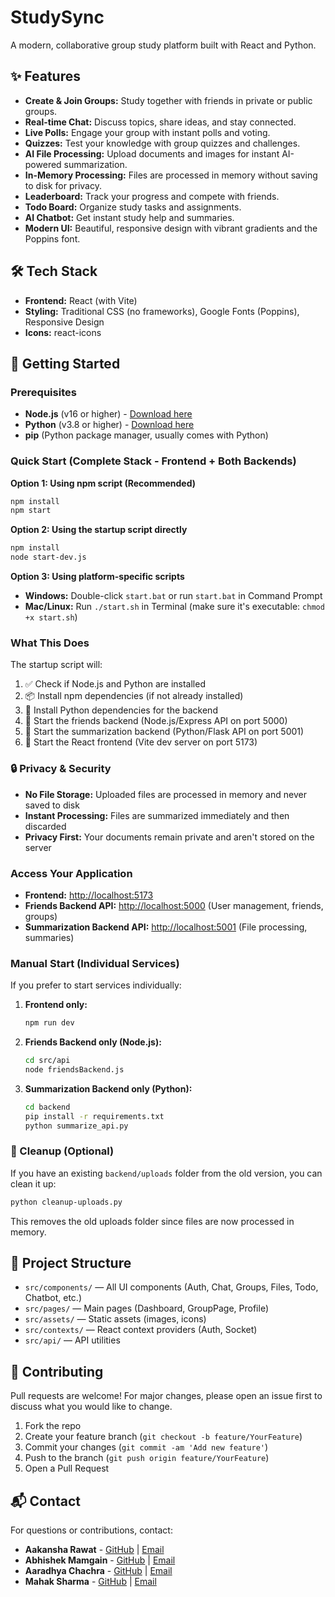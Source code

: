 # StudySync

A modern, collaborative group study platform built with React and Python.

## ✨ Features
- **Create & Join Groups:** Study together with friends in private or public groups.
- **Real-time Chat:** Discuss topics, share ideas, and stay connected.
- **Live Polls:** Engage your group with instant polls and voting.
- **Quizzes:** Test your knowledge with group quizzes and challenges.
- **AI File Processing:** Upload documents and images for instant AI-powered summarization.
- **In-Memory Processing:** Files are processed in memory without saving to disk for privacy.
- **Leaderboard:** Track your progress and compete with friends.
- **Todo Board:** Organize study tasks and assignments.
- **AI Chatbot:** Get instant study help and summaries.
- **Modern UI:** Beautiful, responsive design with vibrant gradients and the Poppins font.

## 🛠️ Tech Stack
- **Frontend:** React (with Vite)
- **Styling:** Traditional CSS (no frameworks), Google Fonts (Poppins), Responsive Design
- **Icons:** react-icons

## 🚀 Getting Started

### Prerequisites
- **Node.js** (v16 or higher) - [Download here](https://nodejs.org/)
- **Python** (v3.8 or higher) - [Download here](https://python.org/)
- **pip** (Python package manager, usually comes with Python)

### Quick Start (Complete Stack - Frontend + Both Backends)

**Option 1: Using npm script (Recommended)**
```sh
npm install
npm start
```

**Option 2: Using the startup script directly**
```sh
npm install
node start-dev.js
```

**Option 3: Using platform-specific scripts**
- **Windows:** Double-click `start.bat` or run `start.bat` in Command Prompt
- **Mac/Linux:** Run `./start.sh` in Terminal (make sure it's executable: `chmod +x start.sh`)

### What This Does
The startup script will:
1. ✅ Check if Node.js and Python are installed
2. 📦 Install npm dependencies (if not already installed)
3. 🐍 Install Python dependencies for the backend
4. 👥 Start the friends backend (Node.js/Express API on port 5000)
5. 📄 Start the summarization backend (Python/Flask API on port 5001)
6. 🎨 Start the React frontend (Vite dev server on port 5173)

### 🔒 Privacy & Security
- **No File Storage:** Uploaded files are processed in memory and never saved to disk
- **Instant Processing:** Files are summarized immediately and then discarded
- **Privacy First:** Your documents remain private and aren't stored on the server

### Access Your Application
- **Frontend:** [http://localhost:5173](http://localhost:5173)
- **Friends Backend API:** [http://localhost:5000](http://localhost:5000) (User management, friends, groups)
- **Summarization Backend API:** [http://localhost:5001](http://localhost:5001) (File processing, summaries)

### Manual Start (Individual Services)
If you prefer to start services individually:

1. **Frontend only:**
   ```sh
   npm run dev
   ```

2. **Friends Backend only (Node.js):**
   ```sh
   cd src/api
   node friendsBackend.js
   ```

3. **Summarization Backend only (Python):**
   ```sh
   cd backend
   pip install -r requirements.txt
   python summarize_api.py
   ```

### 🧹 Cleanup (Optional)
If you have an existing `backend/uploads` folder from the old version, you can clean it up:
```sh
python cleanup-uploads.py
```
This removes the old uploads folder since files are now processed in memory.

## 📁 Project Structure
- `src/components/` — All UI components (Auth, Chat, Groups, Files, Todo, Chatbot, etc.)
- `src/pages/` — Main pages (Dashboard, GroupPage, Profile)
- `src/assets/` — Static assets (images, icons)
- `src/contexts/` — React context providers (Auth, Socket)
- `src/api/` — API utilities

## 🤝 Contributing
Pull requests are welcome! For major changes, please open an issue first to discuss what you would like to change.

1. Fork the repo
2. Create your feature branch (`git checkout -b feature/YourFeature`)
3. Commit your changes (`git commit -am 'Add new feature'`)
4. Push to the branch (`git push origin feature/YourFeature`)
5. Open a Pull Request

## 📬 Contact
For questions or contributions, contact:
- **Aakansha Rawat** - [GitHub](https://github.com/aakansharawat) | [Email](mailto:aakansharawat1234@gmail.com)
- **Abhishek Mamgain** - [GitHub](https://github.com/AbhishekMamgain7) | [Email](mailto:abhishekmamgain799@gmail.com)
- **Aaradhya Chachra** - [GitHub](https://github.com/Aaradhya2005) | [Email](mailto:aaradhyachachra779@gmail.com)
- **Mahak Sharma** - [GitHub](https://github.com/Mahak-Sharma) | [Email](mailto:mahaksharma0227@gmail.com)
